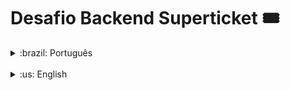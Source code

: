 # Desafio Backend Superticket 🎟️

<details>
<summary>:brazil: Português</summary>

## Descrição

A startup "Seu Direito" tem uma ideia de negócio muito interessante para o setor jurídico e precisa implementar um protótipo dessa ideia.

## Objetivo

Desenvolver uma aplicação capaz de permitir a contratação de serviços jurídicos entre advogados e empresas.

## Stacks utilizadas

- **Arquitetura:** REST
- **Banco de dados:** SQLite
- **Back-end:** NestJS, TypeORM, Node.js, Express.js
- **Linguagem:** TypeScript
- **Plataforma:** Docker
- **Gerenciador de dependências**: Yarn
- **Testes:** Jest

## Postman

Você utiliza o Postman? Então clica aqui pra baixar a collection com todas as rotas configuradas:

[![Run in Postman](https://run.pstmn.io/button.svg)](https://app.getpostman.com/run-collection/29053218-78868825-52d9-4568-9eca-4d7f3bcc07c0?action=collection%2Ffork&source=rip_markdown&collection-url=entityId%3D29053218-78868825-52d9-4568-9eca-4d7f3bcc07c0%26entityType%3Dcollection%26workspaceId%3D490cfc7a-19e6-4f33-ab97-893bf7a7227a)

## Rodando a aplicação

Realize o clone do projeto através do comando:

`git clone git@github.com:erikarg/desafio-tecnico-superticket.git`

Acesse a pasta do projeto:

`cd desafio-tecnico-superticket/`

Instale as dependências:

`yarn install`

Suba os containers:

`docker-compose up -d`

Inicie a aplicação:

`yarn start:dev`

Teste a aplicação:

http://localhost:3000

Para rodar testes unitários:

`yarn test`

## Rotas

![image](https://github.com/erikarg/desafio-tecnico-superticket/assets/121869991/25215a93-fb48-4b35-9d47-b613ea19ace2)

## Demais orientações

- O usuário deve ser registrado como lawyer ou company.
- A ordem de serviço possui uma rota exclusiva para alterar o status. Essa rota deve ser utilizada pela empresa quando decidir contratar (enviando o status APPROVED no body) e/ou finalizar um serviço (enviando o status FINISHED).
- Advogados não podem criar ordens de serviço, tampouco alterar o status delas. Apenas o preço, e somente quando a ordem de serviço não estiver delegada ou finalizada.

</details>
<br>
<details>
<summary>:us: English</summary>

## Description

The startup "Seu Direito" has a very interesting business idea for the legal sector and needs to implement a prototype of this idea.

## Objective

Develop an application capable of allowing the contracting of legal services between lawyers and companies.

## Stacks

- **Architecture:** REST
- **Database:** SQLite
- **Back-end:** NestJS, TypeORM, Node.js, Express.js
- **Language:** TypeScript
- **Platform:** Docker
- **Dependency manager:** Yarn
- **Tests:** Jest

## Running the application

Clone the project using the command:

`git clone git@github.com:erikarg/desafio-tecnico-superticket.git`

Access the folder:

`cd desafio-tecnico-superticket`

Install the dependencies:

`yarn install`

Get those containers up:

`docker-compose up -d`

Run the application:

`yarn start:dev`

Test the application at:

http://localhost:3000

To run the unit tests:

`yarn test`

## Routes

![image](https://github.com/erikarg/desafio-tecnico-superticket/assets/121869991/25215a93-fb48-4b35-9d47-b613ea19ace2)

## Some guidelines

- The user must be registered as a lawyer or company.
- The service order has a unique route to change status. This route must be used by the company when it decides to hire (sending the APPROVED status in the body) and/or finalize a service (sending the FINISHED status).
- Lawyers can't create service orders, nor change their status. Price only, and only when the work order is not already delegated or finalized.

</details>
